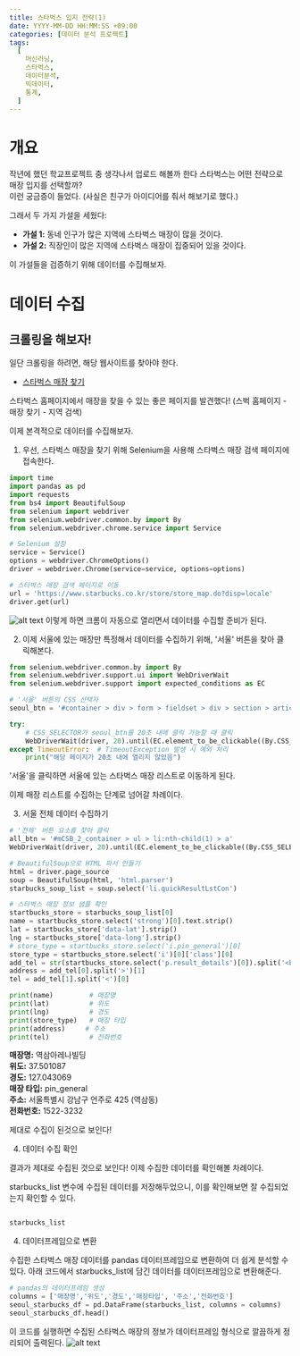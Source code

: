 ```yaml
---
title: 스타벅스 입지 전략(1)
date: YYYY-MM-DD HH:MM:SS +09:00
categories: [데이터 분석 프로젝트]
tags:
  [
    머신러닝,
    스타벅스,
    데이터분석,
    빅데이터,
    통계,
  ]
---
```


# 개요
작년에 했던 학교프로젝트 중 생각나서 업로드 해볼까 한다
스타벅스는 어떤 전략으로 매장 입지를 선택할까?  
이런 궁금증이 들었다. (사실은 친구가 아이디어를 줘서 해보기로 했다.)

그래서 두 가지 가설을 세웠다:

- **가설 1:** 동네 인구가 많은 지역에 스타벅스 매장이 많을 것이다.
- **가설 2:** 직장인이 많은 지역에 스타벅스 매장이 집중되어 있을 것이다.

이 가설들을 검증하기 위해 데이터를 수집해보자.

# 데이터 수집
## 크롤링을 해보자!

일단 크롤링을 하려면, 해당 웹사이트를 찾아야 한다.

- [스타벅스 매장 찾기](https://www.starbucks.co.kr/store/store_map.do)

스타벅스 홈페이지에서 매장을 찾을 수 있는 좋은 페이지를 발견했다! (스벅 홈페이지 - 매장 찾기 - 지역 검색)

이제 본격적으로 데이터를 수집해보자.



1. 우선, 스타벅스 매장을 찾기 위해 Selenium을 사용해 스타벅스 매장 검색 페이지에 접속한다.

```python
import time
import pandas as pd
import requests
from bs4 import BeautifulSoup
from selenium import webdriver
from selenium.webdriver.common.by import By
from selenium.webdriver.chrome.service import Service

# Selenium 설정
service = Service()
options = webdriver.ChromeOptions()
driver = webdriver.Chrome(service=service, options=options)

# 스타벅스 매장 검색 페이지로 이동
url = 'https://www.starbucks.co.kr/store/store_map.do?disp=locale'
driver.get(url)

```

![alt text](https://cdn.discordapp.com/attachments/1124876246522790048/1295723733297926216/image.png?ex=670fb043&is=670e5ec3&hm=87341a36b2a456a640108fa669a149a825af6cdad168a1825e3eaf25ae5faab3)
이렇게 하면 크롬이 자동으로 열리면서 데이터를 수집할 준비가 된다.



2. 이제 서울에 있는 매장만 특정해서 데이터를 수집하기 위해, '서울' 버튼을 찾아 클릭해본다.

```python
from selenium.webdriver.common.by import By
from selenium.webdriver.support.ui import WebDriverWait
from selenium.webdriver.support import expected_conditions as EC

# '서울' 버튼의 CSS 선택자
seoul_btn = '#container > div > form > fieldset > div > section > article.find_store_cont > article > article:nth-child(4) > div.loca_step1 > div.loca_step1_cont > ul > li:nth-child(1) > a'

try:
    # CSS_SELECTOR가 seoul_btn를 20초 내에 클릭 가능할 때 클릭
    WebDriverWait(driver, 20).until(EC.element_to_be_clickable((By.CSS_SELECTOR, seoul_btn))).click()
except TimeoutError:  # TimeoutException 발생 시 예외 처리
    print("해당 페이지가 20초 내에 열리지 않았음")

```

'서울'을 클릭하면 서울에 있는 스타벅스 매장 리스트로 이동하게 된다.

 이제 매장 리스트를 수집하는 단계로 넘어갈 차례이다.



3. 서울 전체 데이터 수집하기

```python
# '전체' 버튼 요소를 찾아 클릭
all_btn = '#mCSB_2_container > ul > li:nth-child(1) > a'
WebDriverWait(driver, 20).until(EC.element_to_be_clickable((By.CSS_SELECTOR, all_btn))).click()

# BeautifulSoup으로 HTML 파서 만들기
html = driver.page_source
soup = BeautifulSoup(html, 'html.parser')
starbucks_soup_list = soup.select('li.quickResultLstCon')

# 스타벅스 매장 정보 샘플 확인
startbucks_store = starbucks_soup_list[0]
name = startbucks_store.select('strong')[0].text.strip()
lat = startbucks_store['data-lat'].strip()
lng = startbucks_store['data-long'].strip()
# store_type = startbucks_store.select('i.pin_general')[0]
store_type = startbucks_store.select('i')[0]['class'][0]
add_tel = str(startbucks_store.select('p.result_details')[0]).split('<br/>')
address = add_tel[0].split('>')[1]
tel = add_tel[1].split('<')[0]

print(name)         # 매장명
print(lat)          # 위도
print(lng)          # 경도
print(store_type)   # 매장 타입
print(address)     # 주소
print(tel)          # 전화번호
```

**매장명:** 역삼아레나빌딩  
**위도:** 37.501087  
**경도:** 127.043069  
**매장 타입:** pin_general  
**주소:** 서울특별시 강남구 언주로 425 (역삼동)  
**전화번호:** 1522-3232


제대로 수집이 된것으로 보인다! 


4. 데이터 수집 확인 

결과가 제대로 수집된 것으로 보인다! 이제 수집한 데이터를 확인해볼 차례이다.

starbucks_list 변수에 수집된 데이터를 저장해두었으니, 이를 확인해보면 잘 수집되었는지 확인할 수 있다.


```python

starbucks_list
```





4. 데이터프레임으로 변환

수집한 스타벅스 매장 데이터를 pandas 데이터프레임으로 변환하여 더 쉽게 분석할 수 있다. 아래 코드에서 starbucks_list에 담긴 데이터를 데이터프레임으로 변환해준다.

```python
# pandas의 데이터프레임 생성
columns = ['매장명','위도','경도','매장타입', '주소','전화번호']
seoul_starbucks_df = pd.DataFrame(starbucks_list, columns = columns)
seoul_starbucks_df.head()
```

이 코드를 실행하면 수집된 스타벅스 매장의 정보가 데이터프레임 형식으로 깔끔하게 정리되어 출력된다.
![alt text](https://cdn.discordapp.com/attachments/1124876246522790048/1295723938046935081/image.png?ex=670fb074&is=670e5ef4&hm=843f898bfcc6156e60f3157cffa9a0179daeb34ce58ae62c880455c048ac4902)
